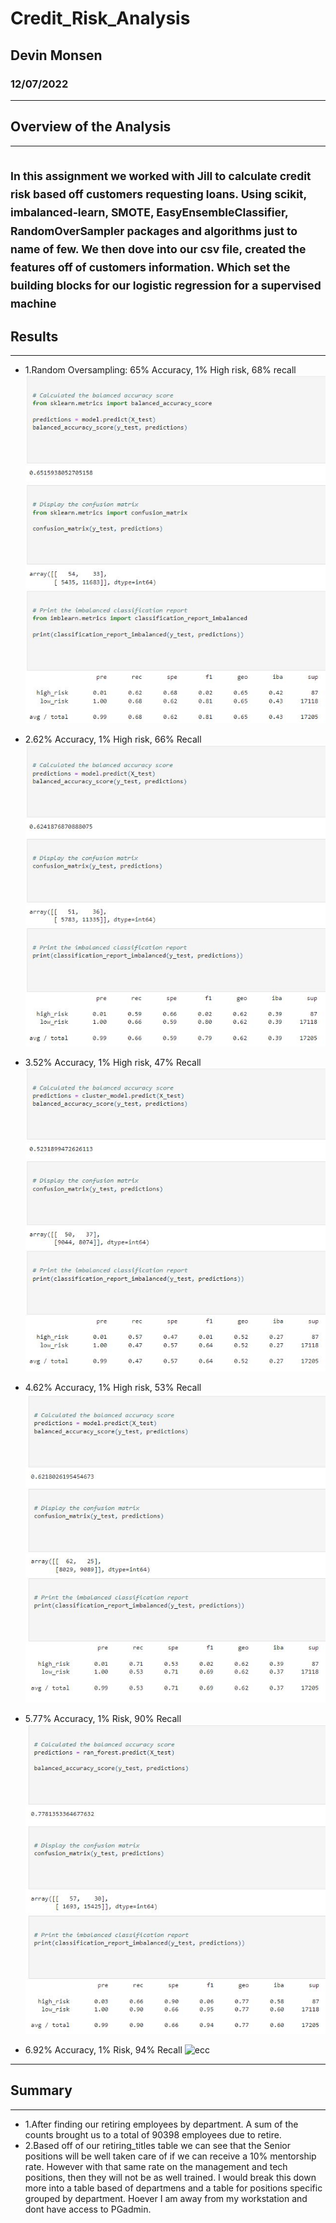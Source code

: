 # Credit_Risk_Analysis
## Devin Monsen
### 12/07/2022
---
## Overview of the Analysis ##
---
<sub>In this assignment we worked with Jill to calculate credit risk based off customers requesting loans. Using scikit, imbalanced-learn, SMOTE, EasyEnsembleClassifier, RandomOverSampler packages and algorithms just to name of few. We then dove into our csv file, created the features off of customers information. Which set the building blocks for our logistic regression for a supervised machine</sub>
---
## Results ##
---
- 1.Random Oversampling: 65% Accuracy, 1% High risk, 68% recall
![ranover](images/ranover.JPG)

- 2.62% Accuracy, 1% High risk, 66% Recall 
![smotesam](images/smotesam.JPG)

- 3.52% Accuracy, 1% High risk, 47% Recall
![undersam](images/undersam.JPG)

- 4.62% Accuracy, 1% High risk, 53% Recall
![combosam](images/combosam.JPG)

- 5.77% Accuracy, 1% Risk, 90% Recall
![ranfor](images/ranfor.JPG)

- 6.92% Accuracy, 1% Risk, 94% Recall
![ecc](images/ecc.JPG)

---
## Summary ##
---
- 1.After finding our retiring employees by department. A sum of the counts brought us to a total of 90398 employees due to retire.
- 2.Based off of our retiring_titles table we can see that the Senior positions will be well taken care of if we can receive a 10% mentorship rate. However with that same rate on the management and tech positions, then they will not be as well trained. I would break this down more into a table based of departmens and a table for positions specific grouped by department. Hoever I am away from my workstation and dont have access to PGadmin.
